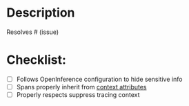 # Description

<!--
Please include a summary of the change and which issue is fixed. Please also include relevant motivation and context. List any dependencies that are required for this change.
-->

Resolves # (issue)

# Checklist:

- [ ] Follows OpenInference configuration to hide sensitive info
- [ ] Spans properly inherit from [context attributes](https://github.com/Arize-ai/openinference/blob/main/python/openinference-instrumentation/src/openinference/instrumentation/context_attributes.py)
- [ ] Properly respects suppress tracing context
